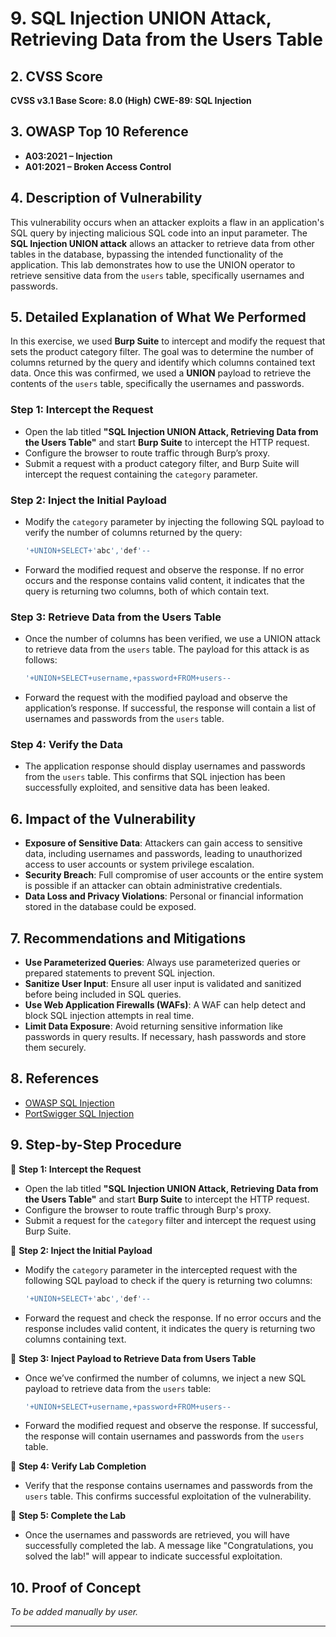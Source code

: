 
# 9. SQL Injection UNION Attack, Retrieving Data from the Users Table

## 2. CVSS Score

**CVSS v3.1 Base Score: 8.0 (High)**
**CWE-89: SQL Injection**

## 3. OWASP Top 10 Reference

* **A03:2021 – Injection**
* **A01:2021 – Broken Access Control**

## 4. Description of Vulnerability

This vulnerability occurs when an attacker exploits a flaw in an application's SQL query by injecting malicious SQL code into an input parameter. The **SQL Injection UNION attack** allows an attacker to retrieve data from other tables in the database, bypassing the intended functionality of the application. This lab demonstrates how to use the UNION operator to retrieve sensitive data from the `users` table, specifically usernames and passwords.

## 5. Detailed Explanation of What We Performed

In this exercise, we used **Burp Suite** to intercept and modify the request that sets the product category filter. The goal was to determine the number of columns returned by the query and identify which columns contained text data. Once this was confirmed, we used a **UNION** payload to retrieve the contents of the `users` table, specifically the usernames and passwords.

### Step 1: Intercept the Request

* Open the lab titled **"SQL Injection UNION Attack, Retrieving Data from the Users Table"** and start **Burp Suite** to intercept the HTTP request.
* Configure the browser to route traffic through Burp’s proxy.
* Submit a request with a product category filter, and Burp Suite will intercept the request containing the `category` parameter.

### Step 2: Inject the Initial Payload

* Modify the `category` parameter by injecting the following SQL payload to verify the number of columns returned by the query:

  ```sql
  '+UNION+SELECT+'abc','def'--
  ```

* Forward the modified request and observe the response. If no error occurs and the response contains valid content, it indicates that the query is returning two columns, both of which contain text.

### Step 3: Retrieve Data from the Users Table

* Once the number of columns has been verified, we use a UNION attack to retrieve data from the `users` table. The payload for this attack is as follows:

  ```sql
  '+UNION+SELECT+username,+password+FROM+users--
  ```

* Forward the request with the modified payload and observe the application’s response. If successful, the response will contain a list of usernames and passwords from the `users` table.

### Step 4: Verify the Data

* The application response should display usernames and passwords from the `users` table. This confirms that SQL injection has been successfully exploited, and sensitive data has been leaked.

## 6. Impact of the Vulnerability

* **Exposure of Sensitive Data**: Attackers can gain access to sensitive data, including usernames and passwords, leading to unauthorized access to user accounts or system privilege escalation.
* **Security Breach**: Full compromise of user accounts or the entire system is possible if an attacker can obtain administrative credentials.
* **Data Loss and Privacy Violations**: Personal or financial information stored in the database could be exposed.

## 7. Recommendations and Mitigations

* **Use Parameterized Queries**: Always use parameterized queries or prepared statements to prevent SQL injection.
* **Sanitize User Input**: Ensure all user input is validated and sanitized before being included in SQL queries.
* **Use Web Application Firewalls (WAFs)**: A WAF can help detect and block SQL injection attempts in real time.
* **Limit Data Exposure**: Avoid returning sensitive information like passwords in query results. If necessary, hash passwords and store them securely.

## 8. References

* [OWASP SQL Injection](https://owasp.org/www-project-top-ten/A03_2021-Injection/)
* [PortSwigger SQL Injection](https://portswigger.net/web-security/sql-injection)

## 9. Step-by-Step Procedure

🔹 **Step 1: Intercept the Request**

* Open the lab titled **"SQL Injection UNION Attack, Retrieving Data from the Users Table"** and start **Burp Suite** to intercept the HTTP request.
* Configure the browser to route traffic through Burp's proxy.
* Submit a request for the `category` filter and intercept the request using Burp Suite.

🔹 **Step 2: Inject the Initial Payload**

* Modify the `category` parameter in the intercepted request with the following SQL payload to check if the query is returning two columns:

  ```sql
  '+UNION+SELECT+'abc','def'--
  ```

* Forward the request and check the response. If no error occurs and the response includes valid content, it indicates the query is returning two columns containing text.

🔹 **Step 3: Inject Payload to Retrieve Data from Users Table**

* Once we’ve confirmed the number of columns, we inject a new SQL payload to retrieve data from the `users` table:

  ```sql
  '+UNION+SELECT+username,+password+FROM+users--
  ```

* Forward the modified request and observe the response. If successful, the response will contain usernames and passwords from the `users` table.

🔹 **Step 4: Verify Lab Completion**

* Verify that the response contains usernames and passwords from the `users` table. This confirms successful exploitation of the vulnerability.

🔹 **Step 5: Complete the Lab**

* Once the usernames and passwords are retrieved, you will have successfully completed the lab. A message like "Congratulations, you solved the lab!" will appear to indicate successful exploitation.

## 10. Proof of Concept

*To be added manually by user.*

---
